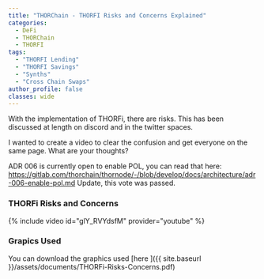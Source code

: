 ```yaml
---
title: "THORChain - THORFI Risks and Concerns Explained"
categories:
  - DeFi
  - THORChain
  - THORFI
tags:
  - "THORFI Lending"
  - "THORFI Savings"
  - "Synths"
  - "Cross Chain Swaps"
author_profile: false
classes: wide
---
```

With the implementation of THORFi, there are risks. This has been discussed at length on discord and in the twitter spaces.

I wanted to create a video to clear the confusion and get everyone on the same page.
What are your thoughts?

ADR 006 is currently open to enable POL, you can read that here: https://gitlab.com/thorchain/thornode/-/blob/develop/docs/architecture/adr-006-enable-pol.md 
Update, this vote was passed.

### THORFi Risks and Concerns

{% include video id="glY_RVYdsfM" provider="youtube" %}

### Grapics Used

You can download the graphics used [here ]({{ site.baseurl }}/assets/documents/THORFi-Risks-Concerns.pdf)
